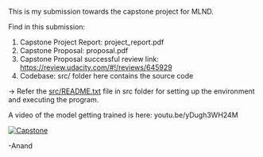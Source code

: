 This is my submission towards the capstone project for MLND.

Find in this submission:

1. Capstone Project Report: project_report.pdf
2. Capstone Proposal: proposal.pdf
3. Capstone Proposal successful review link: https://review.udacity.com/#!/reviews/645929
4. Codebase: src/ folder here contains the source code

-> Refer the [src/README.txt](src/README.txt) file in src folder for setting up the environment and executing the program.

A video of the model getting trained is here: youtu.be/yDugh3WH24M

[![Capstone](https://img.youtube.com/vi/yDugh3WH24M/0.jpg)](https://www.youtube.com/watch?v=yDugh3WH24M)

-Anand
